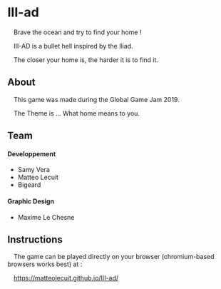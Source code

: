# III-ad

&ensp;&ensp;Brave the ocean and try to find your home !

&ensp;&ensp;III-AD is a bullet hell inspired by the Iliad.

&ensp;&ensp;The closer your home is, the harder it is to find it.
## About
&ensp;&ensp;This game was made during the Global Game Jam 2019.

&ensp;&ensp;The Theme is ... What home means to you.

## Team

#### Developpement
* Samy Vera
* Matteo Lecuit
* Bigeard
#### Graphic Design
* Maxime Le Chesne

## Instructions
&ensp;&ensp;The game can be played directly on your browser (chromium-based browsers works best) at :

&ensp;&ensp;https://matteolecuit.github.io/III-ad/
